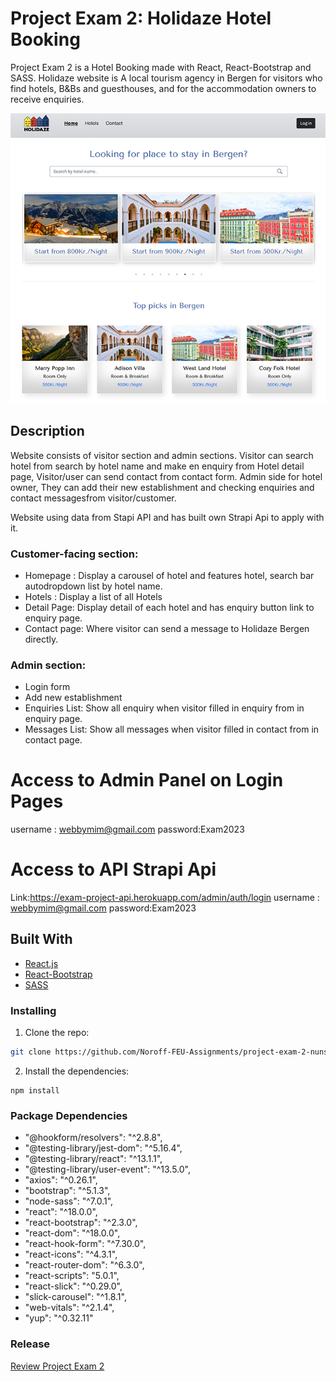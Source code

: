 # Project Exam 2: Holidaze Hotel Booking

Project Exam 2 is a Hotel Booking made with React, React-Bootstrap and SASS.
Holidaze website is A local tourism agency in Bergen for visitors who find hotels, B&Bs and guesthouses, and
for the accommodation owners to receive enquiries.

![image](./src/assets/screenshot_holidaze.png)

## Description

Website consists of visitor section and admin sections. Visitor can search hotel from search by hotel name and
make en enquiry from Hotel detail page, Visitor/user can send contact from contact form. Admin side for hotel owner,
They can add their new establishment and checking enquiries and contact messagesfrom visitor/customer.

Website using data from Stapi API and has built own Strapi Api to apply with it.

### Customer-facing section:

-   Homepage : Display a carousel of hotel and features hotel, search bar autodropdown list by hotel name.
-   Hotels : Display a list of all Hotels
-   Detail Page: Display detail of each hotel and has enquiry button link to enquiry page.
-   Contact page: Where visitor can send a message to Holidaze Bergen directly.

### Admin section:

-   Login form
-   Add new establishment
-   Enquiries List: Show all enquiry when visitor filled in enquiry from in enquiry page.
-   Messages List: Show all messages when visitor filled in contact from in contact page.

# Access to Admin Panel on Login Pages

username : webbymim@gmail.com
password:Exam2023

# Access to API Strapi Api

Link:https://exam-project-api.herokuapp.com/admin/auth/login
username : webbymim@gmail.com
password:Exam2023

## Built With

-   [React.js](https://reactjs.org/)
-   [React-Bootstrap](https://react-bootstrap.github.io/)
-   [SASS](https://sass-lang.com/)

### Installing

1. Clone the repo:

```bash
git clone https://github.com/Noroff-FEU-Assignments/project-exam-2-nunsinee.git
```

2. Install the dependencies:

```
npm install
```

### Package Dependencies

-   "@hookform/resolvers": "^2.8.8",
-   "@testing-library/jest-dom": "^5.16.4",
-   "@testing-library/react": "^13.1.1",
-   "@testing-library/user-event": "^13.5.0",
-   "axios": "^0.26.1",
-   "bootstrap": "^5.1.3",
-   "node-sass": "^7.0.1",
-   "react": "^18.0.0",
-   "react-bootstrap": "^2.3.0",
-   "react-dom": "^18.0.0",
-   "react-hook-form": "^7.30.0",
-   "react-icons": "^4.3.1",
-   "react-router-dom": "^6.3.0",
-   "react-scripts": "5.0.1",
-   "react-slick": "^0.29.0",
-   "slick-carousel": "^1.8.1",
-   "web-vitals": "^2.1.4",
-   "yup": "^0.32.11"

### Release

[Review Project Exam 2](https://nv-exam-project-2.netlify.app/s)
